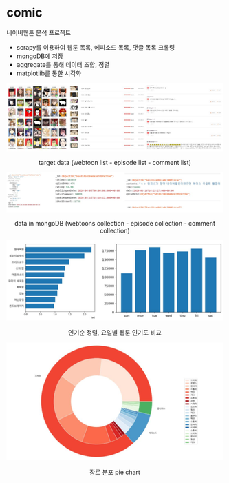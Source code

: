 # comic

네이버웹툰 분석 프로젝트

- scrapy를 이용하여 웹툰 목록, 에피소드 목록, 댓글 목록 크롤링
- mongoDB에 저장
- aggregate를 통해 데이터 조합, 정렬
- matplotlib를 통한 시각화

<p align="center">
<img src="./readme_img/target_data.JPG" width="800" >
<p align="center">target data (webtoon list - episode list - comment list)</p>
</p>

<p align="center">
<img src="./readme_img/db_data.JPG" width="800" >
<p align="center">data in mongoDB  (webtoons collection - episode collection - comment collection)</p>
</p>

<p align="center">
<img src="./readme_img/graph_1.JPG" width="800" >
<p align="center">인기순 정렬, 요일별 웹툰 인기도 비교</p>
</p>

<p align="center">
<img src="./readme_img/graph_2.JPG" width="800" >
<p align="center">장르 분포 pie chart</p>
</p>
